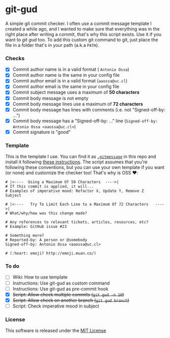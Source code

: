 # git-gud

A simple git commit checker. I often use a commit message template I created a while ago, and I wanted to make sure that everything was in the right place after writing a commit, that's why this script exists. Use it if you want to *git gud* too. To add this custom git command to git, just place the file in a folder that's in your path (a.k.a `PATH`).

### Checks

- [x] Commit author name is in a valid format ( `Antonio Ossa`)
- [x] Commit author name is the same in your config file
- [x] Commit author email is in a valid format (`aaossa@uc.cl`)
- [x] Commit author email is the same in your config file
- [x] Commit subject message uses a maximum of **50 characters**
- [x] Commit body message is not empty
- [x] Commit body message lines use a maximum of **72 characters**
- [x] Commit body message has lines with comments (i.e. not "Signed-off-by: ...")
- [x] Commit body message has a "Signed-off-by: ..." line (`Signed-off-by: Antonio Ossa <aaossa@uc.cl>`)
- [x] Commit signature is "good"

### Template

This is the template I use. You can find it as [`.gitmessage`](https://github.com/aaossa/git-gud/blob/master/.gitmessage) in this repo and install it following [these instructions](https://robots.thoughtbot.com/better-commit-messages-with-a-gitmessage-template#automation). The script assumes that you're following these conventions, but you can use your own template if you want (or none) and customize the checker too! That's why is OSS :heart::

```
# |<----  Using a Maximum Of 50 Characters  ---->|
# If this commit is applied, it will...
# Examples of imperative mood: Refactor X, Update Y, Remove Z
Subject

# |<----   Try To Limit Each Line to a Maximum Of 72 Characters   ---->|
# What/why/how was this change made?

# Any references to relevant tickets, articles, resources, etc?
# Example: GitHub issue #23

# Something more?
# Reported-by: A person or @somebody
Signed-off-by: Antonio Ossa <aaossa@uc.cl>

# (:heart: emoji? http://emoji.muan.co/)

```

### To do

- [ ] Wiki: How to use template
- [ ] Instructions: Use git-gud as custom command
- [ ] Instructions: Use git-gud as pre-commit hook
- [x] ~~Script: Allow check multiple commits (`git gud -n 10`)~~
- [x] ~~Script: Allow check on another branch (`git gud branch`)~~
- [ ] Script: Check imperative mood in subject

### License

This software is released under the [MIT License](https://opensource.org/licenses/MIT)